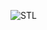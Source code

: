 ![STL](https://github.com/VasylRomanets/VasylRomanets/assets/23483473/8794c9d5-13ef-484a-919b-46a4150699e5)
